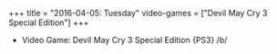 +++
title = "2016-04-05: Tuesday"
video-games = ["Devil May Cry 3 Special Edition"]
+++


* Video Game: Devil May Cry 3 Special Edition {PS3} /b/